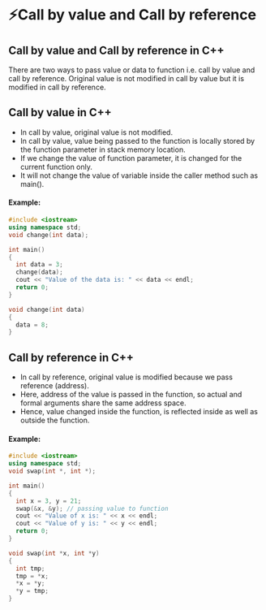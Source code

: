 # ⚡Call by value and Call by reference

## Call by value and Call by reference in C++

There are two ways to pass value or data to function i.e. call by value and call by reference. Original value is not modified in call by value but it is modified in call by reference.

## Call by value in C++

- In call by value, original value is not modified.
- In call by value, value being passed to the function is locally stored by the function parameter in stack memory location.
- If we change the value of function parameter, it is changed for the current function only.
- It will not change the value of variable inside the caller method such as main().

#### Example:

```cpp
#include <iostream>
using namespace std;
void change(int data);

int main()
{
  int data = 3;
  change(data);
  cout << "Value of the data is: " << data << endl;
  return 0;
}

void change(int data)
{
  data = 8;
}
```

## Call by reference in C++

- In call by reference, original value is modified because we pass reference (address).
- Here, address of the value is passed in the function, so actual and formal arguments share the same address space.
- Hence, value changed inside the function, is reflected inside as well as outside the function.

#### Example:

```cpp
#include <iostream>
using namespace std;
void swap(int *, int *);

int main()
{
  int x = 3, y = 21;
  swap(&x, &y); // passing value to function
  cout << "Value of x is: " << x << endl;
  cout << "Value of y is: " << y << endl;
  return 0;
}

void swap(int *x, int *y)
{
  int tmp;
  tmp = *x;
  *x = *y;
  *y = tmp;
}
```
